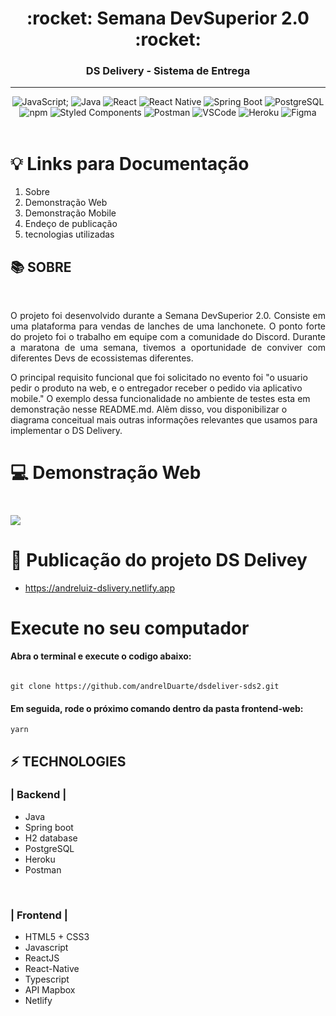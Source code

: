 

<div align = "center">
<h1>:rocket: Semana DevSuperior 2.0 :rocket:</h1>
<h3>DS Delivery - Sistema de Entrega  </h3>
  <hr>
  
![JavaScript](https://img.shields.io/badge/-JavaScript%20ES6-F7B93E?style=flat-square&logo=javascript&logoColor=black);
![Java](https://img.shields.io/badge/-Java-DE252C?style=flat-square&logo=java&logoColor=white)
![React](https://img.shields.io/badge/-React%20JS-262B32?style=flat-square&logo=react&logoColor=00D0F6)
![React Native](https://img.shields.io/badge/-React%20Native-262B32?style=flat-square&logo=react&logoColor=00D0F6)
![Spring Boot](https://img.shields.io/badge/-Spring-199F3A?style=flat-square&logo=Spring&logoColor=white)
![PostgreSQL](https://img.shields.io/badge/-PostgreSQL-31648C?style=flat-square&logo=postgresql&logoColor=white)
![npm](https://img.shields.io/badge/-NPM-CB3837?style=flat-square&logo=npm&logoColor=white)
![Styled Components](https://img.shields.io/badge/-Styled_Components-db7092?style=flat-square&logo=styled-components&logoColor=white)
![Postman](https://img.shields.io/badge/-Postman-FD602F?style=flat-square&logo=postman&logoColor=white)
![VSCode](https://img.shields.io/badge/-VSCode-0085D1?style=flat-square&logo=visual-studio-code&logoColor=white)
![Heroku](https://img.shields.io/badge/-Heroku-430098?style=flat-square&logo=heroku&logoColor=white)
![Figma](https://img.shields.io/badge/-Figma-EA4C1D?style=flat-square&logo=figma&logoColor=white)
<br>
<br>


  
</div>

# :bulb: Links para Documentação

1. Sobre 
2. Demonstração Web
3. Demonstração Mobile
4. Endeço de publicação
5. tecnologias utilizadas
  


## :books: SOBRE
<br>

<p align="justify">O projeto foi desenvolvido durante a Semana DevSuperior 2.0. Consiste em uma plataforma para vendas de lanches de uma lanchonete. O ponto forte do projeto foi o trabalho em equipe com a comunidade do Discord. Durante a maratona de uma semana, tivemos a oportunidade de conviver com diferentes Devs de ecossistemas diferentes.</p>

O  principal requisito funcional que foi solicitado no evento foi "o usuario pedir o produto na web, e o entregador receber o pedido via aplicativo mobile." O exemplo dessa funcionalidade no ambiente de testes esta em demonstração nesse README.md. Alẽm disso, vou disponibilizar o diagrama conceitual mais outras informações relevantes que usamos para implementar o DS Delivery.

# :computer: Demonstração Web

<h1>
<img src="media/video.gif">
</h1>

# :loudspeaker: Publicação do projeto DS Delivey

- https://andreluiz-dslivery.netlify.app


# Execute no seu computador

#### Abra o terminal e execute o codigo abaixo:

```git 

git clone https://github.com/andrelDuarte/dsdeliver-sds2.git 

```

#### Em seguida, rode o próximo comando dentro da pasta frontend-web:

```
yarn

```



## :zap: TECHNOLOGIES


### | Backend | 

* Java 
* Spring boot 
* H2 database  
* PostgreSQL 
* Heroku 
* Postman

<br>

### | Frontend | 
* HTML5 + CSS3 
* Javascript 
* ReactJS 
* React-Native 
* Typescript 
* API Mapbox 
* Netlify
